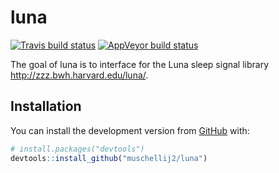 
<!-- README.md is generated from README.Rmd. Please edit that file -->

# luna

<!-- badges: start -->

[![Travis build
status](https://travis-ci.com/muschellij2/luna.svg?branch=master)](https://travis-ci.com/muschellij2/luna)
[![AppVeyor build
status](https://ci.appveyor.com/api/projects/status/github/muschellij2/luna?branch=master&svg=true)](https://ci.appveyor.com/project/muschellij2/luna)
<!-- badges: end -->

The goal of luna is to interface for the Luna sleep signal library
<http://zzz.bwh.harvard.edu/luna/>.

## Installation

You can install the development version from
[GitHub](https://github.com/) with:

``` r
# install.packages("devtools")
devtools::install_github("muschellij2/luna")
```

